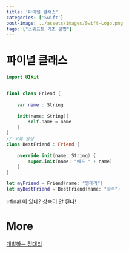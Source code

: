 ```yaml
---
title: '파이널 클래스'
categories: ['Swift']
post-image: ../assets/images/Swift-Logo.png
tags: ["스위프트 기초 문법"]
---
```


# 파이널 클래스

```swift
import UIKit


final class Friend {
    
    var name : String
    
    init(name: String){
        self.name = name
    }
}
// 오류 발생
class BestFriend : Friend {
    
    override init(name: String) {
        super.init(name: "베프 " + name)
    }
}

let myFriend = Friend(name: "쩡대리")
let myBestFriend = BestFriend(name: "철수")
```

💡final 이 있네? 상속이 안 된다!

# More

[개발하는 정대리](https://www.youtube.com/c/개발하는정대리/playlists])





